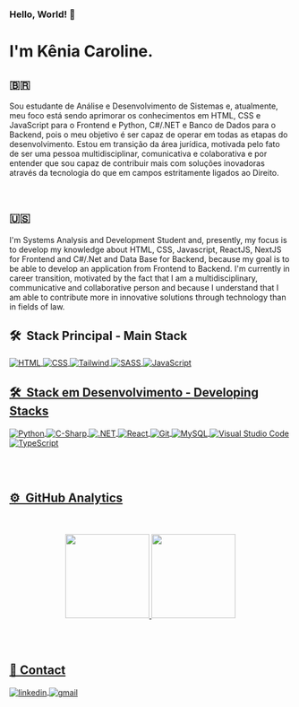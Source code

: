 ### Hello, World! 👋

<!--
**euukc/euukc** is a ✨ _special_ ✨ repository because its `README.md` (this file) appears on your GitHub profile.
<!--<img align="right" height="590em" src="https://raw.githubusercontent.com/gist/JoseCMessias/4ef85cf5b8383a607e5294ad0c7b773d/raw/825591d9c1f77f839fe5b359a25e8f3fb8d513a1/githubcard.svg"/> -->

<h1 align="left">
  I'm Kênia Caroline.
</h1>

## 🇧🇷
Sou estudante de Análise e Desenvolvimento de Sistemas e, atualmente, meu foco está sendo aprimorar os conhecimentos em HTML, CSS e JavaScript para o Frontend e Python, C#/.NET e Banco de Dados para o Backend, pois o meu objetivo é ser capaz de operar em todas as etapas do desenvolvimento. Estou em transição da área jurídica, motivada pelo fato de ser uma pessoa multidisciplinar, comunicativa e colaborativa e por entender que sou capaz de contribuir mais com soluções inovadoras através da tecnologia do que em campos estritamente ligados ao Direito.

<br>

## 🇺🇸
I'm Systems Analysis and Development Student and, presently, my focus is to develop my knowledge about HTML, CSS, Javascript, ReactJS, NextJS for Frontend and C#/.Net and Data Base for Backend, because my goal is to be able to develop an application from Frontend to Backend. I'm currently in career transition, motivated by the fact that I am a multidisciplinary, communicative and collaborative person and because I understand that I am able to contribute more in innovative solutions through technology than in fields of law.


## 🛠 &nbsp;Stack Principal - Main Stack

<div style="display: inline_block">
<a href="https://github.com/euukc">
  <img align="center" alt="HTML" src="https://img.shields.io/badge/HTML5-E34F26?style=for-the-badge&logo=html5&logoColor=white">
  <img align="center" alt="CSS" src="https://img.shields.io/badge/CSS3-1572B6?style=for-the-badge&logo=css3&logoColor=white">
  <img align="center" alt="Tailwind" src="https://img.shields.io/badge/Tailwind_CSS-38B2AC?style=for-the-badge&logo=tailwind-css&logoColor=white">  
  <img align="center" alt="SASS" src="https://img.shields.io/badge/Sass-CC6699?style=for-the-badge&logo=sass&logoColor=white">  
  <img align="center" alt="JavaScript" src="https://img.shields.io/badge/JavaScript-F7DF1E?style=for-the-badge&logo=javascript&logoColor=black">
  
  
  
  

</div>

## 🛠 &nbsp;Stack em Desenvolvimento - Developing Stacks

<div style="display: inline_block">
<a href="https://github.com/euukc">
  <img align="center" alt="Python" src="https://img.shields.io/badge/Python-3776AB?style=for-the-badge&logo=python&logoColor=white">  
  <img align="center" alt="C-Sharp" src="https://img.shields.io/badge/C%23-239120?style=for-the-badge&logo=c-sharp&logoColor=white">
  <img align="center" alt=".NET" src="https://img.shields.io/badge/.NET-5C2D91?style=for-the-badge&logo=.net&logoColor=white">
  <img align="center" alt="React" src="https://img.shields.io/badge/React-20232A?style=for-the-badge&logo=react&logoColor=61DAFB">
  <img align="center" alt="Git" src="https://img.shields.io/badge/GIT-E44C30?style=for-the-badge&logo=git&logoColor=white">
  <img align="center" alt="MySQL" src="https://img.shields.io/badge/MySQL-00000F?style=for-the-badge&logo=mysql&logoColor=white">
  <img align="center" alt="Visual Studio Code" src="https://img.shields.io/badge/-Visual%20Studio%20Code-05122A?style=flat&logo=visual-studio-code&logoColor=007ACC">
  <img align="center" alt="TypeScript" src="https://img.shields.io/badge/TypeScript-007ACC?style=for-the-badge&logo=typescript&logoColor=white">

</div>

<br><br>

## ⚙️ &nbsp;GitHub Analytics

<div align="center"><br/><br/>
  <a href="https://github.com/euukc">
  <img height="150em" src="https://github-readme-stats.vercel.app/api?username=euukc&show_icons=true&theme=tokyonight&include_all_commits=true&count_private=true"/>
  <img height="150em" src="https://github-readme-stats.vercel.app/api/top-langs/?username=euukc&layout=compact&langs_count=7&theme=tokyonight"/>
</div>

<br><br>

## 📧 Contact

<div>
  <a href="https://www.linkedin.com/in/keniac" target="_blank">
    <img align="center" src="https://img.shields.io/badge/-keniac-05122A?style=flat&logo=linkedin" alt="linkedin"/>
  </a>
  <a href="mailto:keniacarolineferreira@gmail.com">
    <img align="center" src="https://img.shields.io/badge/-Gmail-05122A?style=flat&logo=gmail" alt="gmail">
  </a>
  </div>

